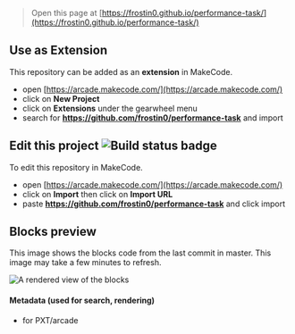  


> Open this page at [https://frostin0.github.io/performance-task/](https://frostin0.github.io/performance-task/)

## Use as Extension

This repository can be added as an **extension** in MakeCode.

* open [https://arcade.makecode.com/](https://arcade.makecode.com/)
* click on **New Project**
* click on **Extensions** under the gearwheel menu
* search for **https://github.com/frostin0/performance-task** and import

## Edit this project ![Build status badge](https://github.com/frostin0/performance-task/workflows/MakeCode/badge.svg)

To edit this repository in MakeCode.

* open [https://arcade.makecode.com/](https://arcade.makecode.com/)
* click on **Import** then click on **Import URL**
* paste **https://github.com/frostin0/performance-task** and click import

## Blocks preview

This image shows the blocks code from the last commit in master.
This image may take a few minutes to refresh.

![A rendered view of the blocks](https://github.com/frostin0/performance-task/raw/master/.github/makecode/blocks.png)

#### Metadata (used for search, rendering)

* for PXT/arcade
<script src="https://makecode.com/gh-pages-embed.js"></script><script>makeCodeRender("{{ site.makecode.home_url }}", "{{ site.github.owner_name }}/{{ site.github.repository_name }}");</script>
